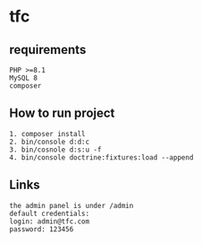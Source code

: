 # tfc

## requirements ##
    PHP >=8.1 
    MySQL 8
    composer

## How to run project ##

    1. composer install 
    2. bin/console d:d:c
    3. bin/cosnole d:s:u -f
    4. bin/console doctrine:fixtures:load --append


## Links ##

    the admin panel is under /admin
    default credentials:
    login: admin@tfc.com
    password: 123456